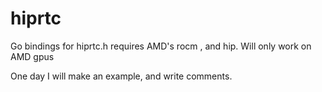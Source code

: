 # hiprtc

Go bindings for hiprtc.h requires AMD's rocm , and hip.  Will only work on AMD gpus 

One day I will make an example, and write comments.  



